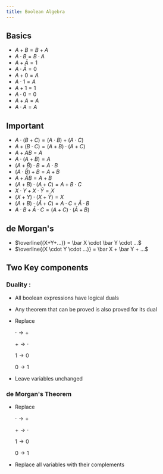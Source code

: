 ```yaml
---
title: Boolean Algebra
---
```


## Basics
- $A+B=B+A$
- $A \cdot B = B \cdot A$
- $A+\bar A = 1$
- $A\cdot \bar A = 0$ 
- $A+0 = A$
- $A \cdot 1 = A$
- $A+1 = 1$
- $A \cdot 0 = 0$
- $A+A = A$
- $A \cdot A = A$
## Important
- $A \cdot (B+C) = (A \cdot B)+(A \cdot C)$
- $A+(B \cdot C) = (A+B) \cdot (A+C)$
- $A + AB = A$
- $A \cdot (A+B) = A$
- $(A+ \bar B) \cdot B = A \cdot B$
- $(A \cdot \bar B)+B = A+B$
- $A + \bar A B = A + B$
- $(A + B) \cdot (A + C) = A + B \cdot C$
- $X \cdot Y + X \cdot \bar Y = X$
- $(X+Y) \cdot (X + \bar Y) = X$
- $(A+B) \cdot (\bar A + C) = A \cdot C + \bar A \cdot B$
- $A \cdot B + \bar A \cdot C = (A + C) \cdot (\bar A + B)$

## de Morgan's
- $\overline{(X+Y+...)} = \bar X \cdot \bar Y \cdot ...$
- $\overline{(X \cdot Y \cdot ...)} = \bar X + \bar Y + ...$
## Two Key components
### **Duality :**
- All boolean expressions have logical duals
- Any theorem that can be proved is also proved for its dual
- Replace 

	$\cdot \rightarrow +$

	$+ \rightarrow \cdot$

	$1 \rightarrow 0$

	$0 \rightarrow 1$

- Leave variables unchanged
### de Morgan's Theorem
- Replace

	$\cdot \rightarrow +$

	$+ \rightarrow \cdot$

	$1 \rightarrow 0$

	$0 \rightarrow 1$

- Replace all variables with their complements 